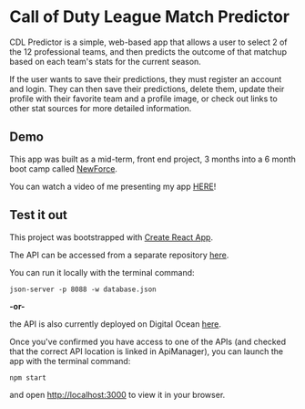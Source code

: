 # Call of Duty League Match Predictor

CDL Predictor is a simple, web-based app that allows a user to select 2 of the 12 professional teams, and then predicts the outcome of that matchup based on each team's stats for the current season. 

If the user wants to save their predictions, they must register an account and login. They can then save their predictions, delete them, update their profile with their favorite team and a profile image, or check out links to other stat sources for more detailed information.

## Demo

This app was built as a mid-term, front end project, 3 months into a 6 month boot camp called [NewForce](https://generationwv.org/programs/newforce/).

You can watch a video of me presenting my app [HERE](https://www.loom.com/share/a129dd4227314fa39a7762d1dfcb3b88?sid=f173ddbd-6329-447d-9bdf-565a2bb7d998)!

## Test it out

This project was bootstrapped with [Create React App](https://github.com/facebook/create-react-app).

The API can be accessed from a separate repository [here](https://github.com/guacajoely/cdl-predictor-api).

You can run it locally with the terminal command: 

`json-server -p 8088 -w database.json`

**-or-**

the API is also currently deployed on Digital Ocean [here](https://cdl-predictor-api-huee9.ondigitalocean.app/).

Once you've confirmed you have access to one of the APIs (and checked that the correct API location is linked in ApiManager), you can launch the app with the terminal command:

`npm start`

and open [http://localhost:3000](http://localhost:3000) to view it in your browser.
